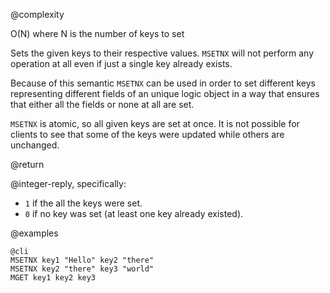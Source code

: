 @complexity

O(N) where N is the number of keys to set


Sets the given keys to their respective values. `MSETNX` will not perform any
operation at all even if just a single key already exists.

Because of this semantic `MSETNX` can be used in order to set different keys
representing different fields of an unique logic object in a way that
ensures that either all the fields or none at all are set.

`MSETNX` is atomic, so all given keys are set at once. It is not possible for
clients to see that some of the keys were updated while others are unchanged.

@return

@integer-reply, specifically:

* `1` if the all the keys were set.
* `0` if no key was set (at least one key already existed).

@examples

    @cli
    MSETNX key1 "Hello" key2 "there"
    MSETNX key2 "there" key3 "world"
    MGET key1 key2 key3

